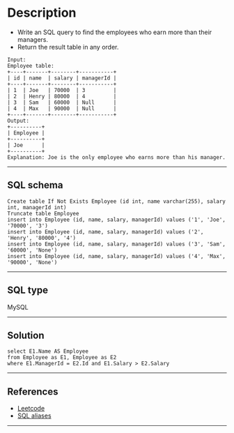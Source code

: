 # Description
- Write an SQL query to find the employees who earn more than their managers.
- Return the result table in any order.

```
Input: 
Employee table:
+----+-------+--------+-----------+
| id | name  | salary | managerId |
+----+-------+--------+-----------+
| 1  | Joe   | 70000  | 3         |
| 2  | Henry | 80000  | 4         |
| 3  | Sam   | 60000  | Null      |
| 4  | Max   | 90000  | Null      |
+----+-------+--------+-----------+
Output: 
+----------+
| Employee |
+----------+
| Joe      |
+----------+
Explanation: Joe is the only employee who earns more than his manager.
```
***

## SQL schema
```
Create table If Not Exists Employee (id int, name varchar(255), salary int, managerId int)
Truncate table Employee
insert into Employee (id, name, salary, managerId) values ('1', 'Joe', '70000', '3')
insert into Employee (id, name, salary, managerId) values ('2', 'Henry', '80000', '4')
insert into Employee (id, name, salary, managerId) values ('3', 'Sam', '60000', 'None')
insert into Employee (id, name, salary, managerId) values ('4', 'Max', '90000', 'None')
```
***

## SQL type
MySQL
***

## Solution
```
select E1.Name AS Employee
from Employee as E1, Employee as E2 
where E1.ManagerId = E2.Id and E1.Salary > E2.Salary
```
***

## References
- [Leetcode](www.leetcode.com)
- [SQL aliases](https://www.w3schools.com/sql/sql_alias.asp)
***
